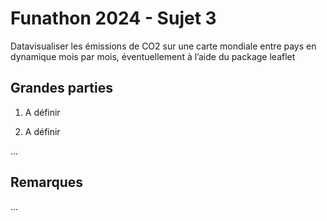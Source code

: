 # Funathon 2024 - Sujet 3

Datavisualiser les émissions de CO2 sur une carte mondiale entre pays en dynamique mois par mois, éventuellement à l’aide du package leaflet

## Grandes parties

1. A définir

2. A définir

...

## Remarques

...
